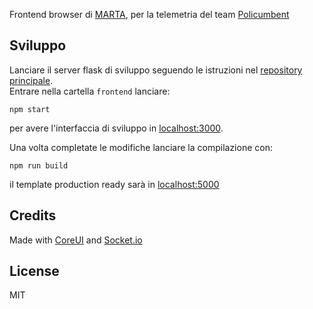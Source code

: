 Frontend browser di [MARTA](https://github.com/gabelluardo/marta), per la telemetria del team [Policumbent](http://www.policumbent.it/)


## Sviluppo

Lanciare il server flask di sviluppo seguendo le istruzioni nel [repository principale](https://github.com/gabelluardo/marta).  
Entrare nella cartella `frontend` lanciare:

    npm start

per avere l'interfaccia di sviluppo in [localhost:3000](http://localhost:3000).

Una volta completate le modifiche lanciare la compilazione con:

    npm run build

il template production ready sarà in [localhost:5000](http://localhost:5000)

## Credits

Made with [CoreUI](https://github.com/coreui/coreui-react) and [Socket.io](https://github.com/socketio/socket.io-client)

## License

MIT
